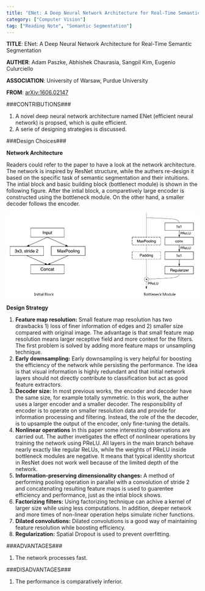 ```yaml
---
title: "ENet: A Deep Neural Network Architecture for Real-Time Semantic Segmentation"
category: ["Computer Vision"]
tag: ["Reading Note", "Semantic Segmentation"]
---
```


**TITLE**: ENet: A Deep Neural Network Architecture for Real-Time Semantic Segmentation

**AUTHER**: Adam Paszke, Abhishek Chaurasia, Sangpil Kim, Eugenio Culurciello

**ASSOCIATION**: University of Warsaw, Purdue University

**FROM**: [arXiv:1606.02147](http://arxiv.org/abs/1606.02147)

###CONTRIBUTIONS###

1. A novel deep neural network architecture named ENet (efficient neural network) is propsed, which is quite efficient.
2. A serie of designing strategies is discussed.

###Design Choices###

**Network Architecture**

Readers could refer to the paper to have a look at the network architecture. The network is inspired by ResNet structure, while the authers re-design it based on the specific task of semantic segmentation and their intuitions. The intial block and basic building block (bottlenect module) is shown in the following figure. After the intial block, a comparetively large encoder is constructed using the bottleneck module. On the other hand, a smaller decoder follows the encoder.

<img class="img-responsive center-block" src="https://raw.githubusercontent.com/joshua19881228/my_blogs/master/Computer_Vision/Reading_Note/figures/blocks.jpg" alt="" width="640"/>

**Design Strategy**

1. **Feature map resolution:** Small feature map resolution has two drawbacks 1) loss of finer information of edges and 2) smaller size compared with original image. The advantage is that small feature map resolution means larger receptive field and more context for the filters. The first problem is solved by adding more feature maps or unsampling technique.
2. **Early downsampling:** Early downsampling is very helpful for boosting the efficiency of the network while persisting the performance. The idea is that visual information is highly redundant and that initial network layers should not directly contribute to classification but act as good feature extractors.
3. **Decoder size:** In most previous works, the encoder and decoder have the same size, for example totally symmetric. In this work, the auther uses a larger encoder and a smaller decoder. The responsibility of encoder is to operate on smaller resolution data and provide for information processing and filtering. Instead, the role of the the decoder, is to upsample the output of the encoder, only fine-tuning the details.
4. **Nonlinear operations** In this paper some interesting observations are carried out. The auther invetigates the effect of nonlinear operations by training the network using PReLU. All layers in the main branch behave nearly exactly like regular ReLUs, while the weights of PReLU inside bottleneck modules are negative. It means that typical identity shortcut in ResNet does not work well because of the limited depth of the network.
5. **Information-preserving dimensionality changes:** A method of performing pooling operation in parallel with a convolution of stride 2 and concatenating resulting feature maps is used to guarentee efficiency and performance, just as the intial block shows.
6. **Factorizing filters:** Using factorizing technique can achive a kernel of larger size while using less computations. In addition, deeper network and more times of non-linear operation helps simulate richer functions.
7. **Dilated convolutions:** Dilated convolutions is a good way of maintaining feature resolution while boosting efficiency.
8. **Regularization:** Spatial Dropout is used to prevent overfitting.

###ADVANTAGES###

1. The network processes fast.

###DISADVANTAGES###

1. The performance is comparatively inferior.
